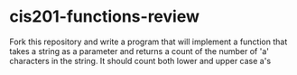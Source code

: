 # cis201-functions-review

Fork this repository and write a program that will implement a function that takes a string as a parameter and returns a count of the number of 'a' characters in the string.  It should count both lower and upper case a's

